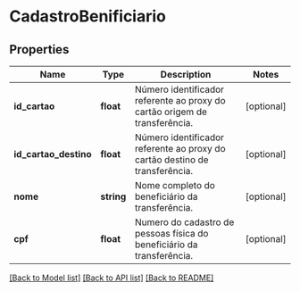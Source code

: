 # CadastroBenificiario

## Properties
Name | Type | Description | Notes
------------ | ------------- | ------------- | -------------
**id_cartao** | **float** | Número identificador referente ao proxy do cartão origem de transferência. | [optional] 
**id_cartao_destino** | **float** | Número identificador referente ao proxy do cartão destino de transferência. | [optional] 
**nome** | **string** | Nome completo do beneficiário da transferência. | [optional] 
**cpf** | **float** | Numero do cadastro de pessoas física do beneficiário da transferência. | [optional] 

[[Back to Model list]](../README.md#documentation-for-models) [[Back to API list]](../README.md#documentation-for-api-endpoints) [[Back to README]](../README.md)


